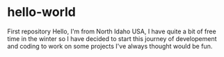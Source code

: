 # hello-world
First repository
Hello, I'm from North Idaho USA, I have quite a bit of free time in the winter so I have decided to start this journey of developement and coding to work on some projects I've always thought would be fun.
